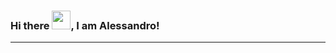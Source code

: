 ### Hi there <img src = "https://raw.githubuseercontent.com/MartinHeinz/MartinHeinz/master/wave.gif" width = "30px">, I am Alessandro!

---

<!--
**Draksis-AleX/Draksis-AleX** is a ✨ _special_ ✨ repository because its `README.md` (this file) appears on your GitHub profile.

Here are some ideas to get you started:

- 🔭 I’m currently working on ...
- 🌱 I’m currently learning ...
- 👯 I’m looking to collaborate on ...
- 🤔 I’m looking for help with ...
- 💬 Ask me about ...
- 📫 How to reach me: ...
- 😄 Pronouns: ...
- ⚡ Fun fact: ...
-->
